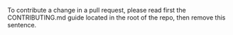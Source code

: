 To contribute a change in a pull request, please read first the CONTRIBUTING.md guide located in the root of the repo, then remove this sentence.
